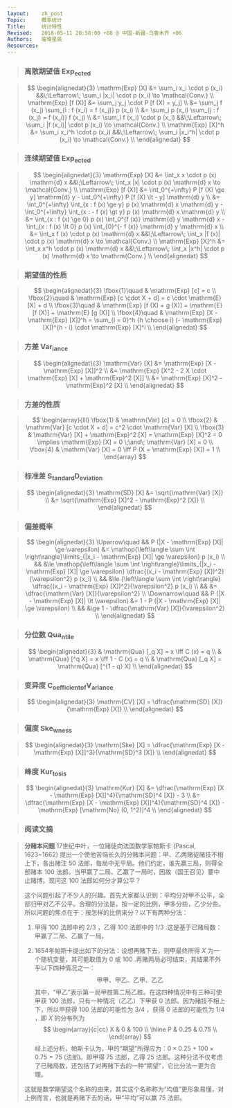 ```yaml
---
layout:    zh_post
Topic:     概率统计
Title:     统计特性
Revised:   2018-05-11 20:58:00 +08 @ 中国-新疆-乌鲁木齐 +06
Authors:   璀璨星辰
Resources:
---
```


> ### 离散期望值 $\mathrm{Exp_{ected}}$

> $$
> \begin{alignedat}{3}
>     \mathrm{Exp} [X] &= \sum_i x_i \cdot p (x_i)                             &&\;\Leftarrow\; \sum_i |x_i| \cdot p (x_i) \to \mathcal{Conv.} \\
> \mathrm{Exp} [f (X)] &= \sum_j y_j \cdot P [f (X) = y_j] \\
>                      &= \sum_j f (x_j) \sum_{i : f (x_i) = f (x_j)} p (x_i) \\
>                      &= \sum_i p (x_i) \sum_{j : f (x_j) = f (x_i)}  f (x_j) \\
>                      &= \sum_i f (x_i) \cdot p (x_i)                         &&\;\Leftarrow\; \sum_i |f (x_i)| \cdot p (x_i) \to \mathcal{Conv.} \\
>   \mathrm{Exp} [X]^h &= \sum_i x_i^h \cdot p (x_i)                           &&\;\Leftarrow\; \sum_i |x_i^h| \cdot p (x_i) \to \mathcal{Conv.} \\
> \end{alignedat}
> $$
>

> ### 连续期望值 $\mathrm{Exp_{ected}}$

> $$
> \begin{alignedat}{3}
>     \mathrm{Exp} [X] &= \int_x x \cdot p (x) \mathrm{d} x                                                                                                                   &&\;\Leftarrow\; \int_x |x| \cdot p (x) \mathrm{d} x \to \mathcal{Conv.} \\
> \mathrm{Exp} [f (X)] &= \int_0^{+\infty} P [f (X) \ge y] \mathrm{d} y - \int_0^{+\infty} P [f (X) \lt - y] \mathrm{d} y \\
>                      &= \int_0^{+\infty} \int_{x : f (x) \ge y} p (x) \mathrm{d} x \mathrm{d} y - \int_0^{+\infty} \int_{x : - f (x) \gt y} p (x) \mathrm{d} x \mathrm{d} y \\
>                      &= \int_{x : f (x) \ge 0} p (x) \int_0^{f (x)} \mathrm{d} y \mathrm{d} x - \int_{x : f (x) \lt 0} p (x) \int_{0}^{- f (x)} \mathrm{d} y \mathrm{d} x \\
>                      &= \int_x f (x) \cdot p (x) \mathrm{d} x                                                                                                               &&\;\Leftarrow\; \int_x |f (x)| \cdot p (x) \mathrm{d} x \to \mathcal{Conv.} \\ 
>   \mathrm{Exp} [X]^h &= \int_x x^h \cdot p (x) \mathrm{d} x                                                                                                                 &&\;\Leftarrow\; \int_x |x^h| \cdot p (x) \mathrm{d} x \to \mathrm{Conv.} \\
> \end{alignedat}
> $$
>

> ### 期望值的性质

> $$
> \begin{alignedat}{3}
> \fbox{1}\quad & \mathrm{Exp} [c] = c \\
> \fbox{2}\quad & \mathrm{Exp} [c \cdot X + d] = c \cdot \mathrm{E} [X] + d \\
> \fbox{3}\quad & \mathrm{Exp} [f (X) + g (X)] = \mathrm{E} [f (X)] + \mathrm{E} [g (X)] \\
> \fbox{4}\quad & \mathrm{Exp} [X - \mathrm{Exp} [X]]^h = \sum_{i = 0}^h {h \choose i} (- \mathrm{Exp} [X])^{h - i} \cdot \mathrm{Exp} [X]^i \\
> \end{alignedat}
> $$
>

> ### 方差 $\mathrm{Var_{iance}}$

> $$
> \begin{alignedat}{3}
> \mathrm{Var} [X] &= \mathrm{Exp} [X - \mathrm{Exp} [X]]^2 \\
>                  &= \mathrm{Exp} [X^2 - 2 X \cdot \mathrm{Exp} [X] + \mathrm{Exp}^2 [X]] \\
>                  &= \mathrm{Exp} [X]^2 - \mathrm{Exp}^2 [X] \\
> \end{alignedat}
> $$
>

> ### 方差的性质

> $$
> \begin{array}{lll}
> \fbox{1} & \mathrm{Var} [c] = 0 \\
> \fbox{2} & \mathrm{Var} [c \cdot X + d] = c^2 \cdot \mathrm{Var} [X] \\
> \fbox{3} & \mathrm{Var} [X] + \mathrm{Exp}^2 [X] = \mathrm{Exp} [X]^2 = 0 \implies \mathrm{Exp} [X] = 0 \;\and\; \mathrm{Var} [X] = 0 \\
> \fbox{4} & \mathrm{Var} [X] = 0 \iff P (X = \mathrm{Exp} [X]) = 1  \\
> \end{array}
> $$
>

> ### 标准差 $\mathrm{S_{tandard} D_{eviation}}$

> $$
> \begin{alignedat}{3}
> \mathrm{SD} [X] &= \sqrt{\mathrm{Var} [X]} \\
>                 &= \sqrt{\mathrm{Exp} [X]^2 - \mathrm{Exp}^2 [X]} \\
> \end{alignedat}
> $$
>

> ### 偏差概率

> $$
> \begin{alignedat}{3}
> \Uparrow\quad   && P (|X - \mathrm{Exp} [X]| \ge \varepsilon) &= \mathop{\left\langle \sum \int \right\rangle}\limits_{|x_i - \mathrm{Exp} [X]| \ge \varepsilon} p (x_i) \\
>                 &&                                            &\le \mathop{\left\langle \sum \int \right\rangle}\limits_{|x_i - \mathrm{Exp} [X]| \ge \varepsilon} \dfrac{(x_i - \mathrm{Exp} [X])^2}{\varepsilon^2} p (x_i) \\
>                 &&                                            &\le {\left\langle \sum \int \right\rangle} \dfrac{(x_i - \mathrm{Exp} [X])^2}{\varepsilon^2} p (x_i) \\
>                 &&                                            &= \dfrac{\mathrm{Var} [X]}{\varepsilon^2} \\
> \Downarrow\quad && P (|X - \mathrm{Exp} [X]| \lt \varepsilon) &= 1 - P (|X - \mathrm{Exp} [X]| \ge \varepsilon) \\
>                 &&                                            &\ge 1 - \dfrac{\mathrm{Var} [X]}{\varepsilon^2} \\
> \end{alignedat}
> $$
>

> ### 分位数 $\mathrm{Qua_{ntile}}$

> $$
> \begin{alignedat}{3}
> & \mathrm{Qua} [_q X] = x \iff C (x) = q \\
> & \mathrm{Qua} [^q X] = x \iff 1 - C (x) = q \\
> & \mathrm{Qua} [_q X] = \mathrm{Qua} [^{1 - q} X] \\
> \end{alignedat}
> $$
>

> ### 变异度 $\mathrm{C_{oefficient} {_{of}} V_{ariance}}$

> $$
> \begin{alignedat}{3}
> \mathrm{CV} [X] = \dfrac{\mathrm{SD} [X]}{\mathrm{Exp} [X]} \\
> \end{alignedat}
> $$
>

> ### 偏度 $\mathrm{Ske_{wness}}$

> $$
> \begin{alignedat}{3}
> \mathrm{Ske} [X] = \dfrac{\mathrm{Exp} [X - \mathrm{Exp} [X]]^3}{\mathrm{SD}^3 [X]} \\
> \end{alignedat}
> $$
>

> ### 峰度 $\mathrm{Kur_{tosis}}$

> $$
> \begin{alignedat}{3}
> \mathrm{Kur} [X] &= \dfrac{\mathrm{Exp} [X - \mathrm{Exp} [X]]^4}{\mathrm{SD}^4 [X]} - 3 \\
>                  &= \dfrac{\mathrm{Exp} [X - \mathrm{Exp} [X]]^4}{\mathrm{SD}^4 [X]} - \mathrm{Exp} [\mathrm{No} (0, 1^2)]^4 \\
> \end{alignedat}
> $$
>

> ### 阅读文摘

> **分赌本问题**  17世纪中叶，一位赌徒向法国数学家帕斯卡 (Pascal, 1623~1662) 提出一个使他苦恼长久的分赌本问题：甲、乙两赌徒赌技不相上下，各出赌注 $50$ 法郎，每局中无平局。他们约定，谁先赢三局，则得全部赌本 $100$ 法郎。当甲赢了二局、乙赢了一局时，因故（国王召见）要中止赌博。现问这 $100$ 法郎如何分才算公平？
>
> 这个问题引起了不少人的兴趣。首先大家都认识到：平均分对甲不公平，全部归甲对乙不公平。合理的分法是，按一定的比例，甲多分些，乙少分些。所以问题的焦点在于：按怎样的比例来分？以下有两种分法：
>
> 1. 甲得 $100$ 法郎中的 $2/3$ ，乙得 $100$ 法郎中的 $1/3$ .这是基于已赌局数：甲赢了二局、乙赢了一局。
>
> 2. 1654年帕斯卡提出如下的分法：设想再赌下去，则甲最终所得 $X$ 为一个随机变量，其可能取值为 $0$ 或 $100$ .再赌两局必可结束，其结果不外乎以下四种情况之一：
>    $$
>    \text{甲甲、甲乙、乙甲、乙乙}
>    $$
>    其中，“甲乙”表示第一局甲胜第二局乙胜。在这四种情况中有三种可使甲获 $100$ 法郎，只有一种情况（乙乙）下甲获 $0$ 法郎。因为赌技不相上下，所以甲获得 $100$ 法郎的可能性为 $3/4$ ，获得 $0$ 法郎的可能性为 $1/4$ ，即 $X$ 的分布列为
>    $$
>    \begin{array}{c|cc}
>    X & 0    & 100 \\
>    \hline
>    P & 0.25 & 0.75 \\
>    \end{array}
>    $$
>    经上述分析，帕斯卡认为，甲的“期望”所得应为：$0 \times 0.25 + 100 \times 0.75 = 75$ (法郎)。即甲得 $75$ 法郎，乙得 $25$ 法郎。这种分法不仅考虑了已赌局数，还包括了对再赌下去的一种“期望”，它比分法一更为合理。
>
> 这就是数学期望这个名称的由来，其实这个名称称为“均值”更形象易懂，对上例而言，也就是再赌下去的话，甲“平均”可以赢 $75$ 法郎。